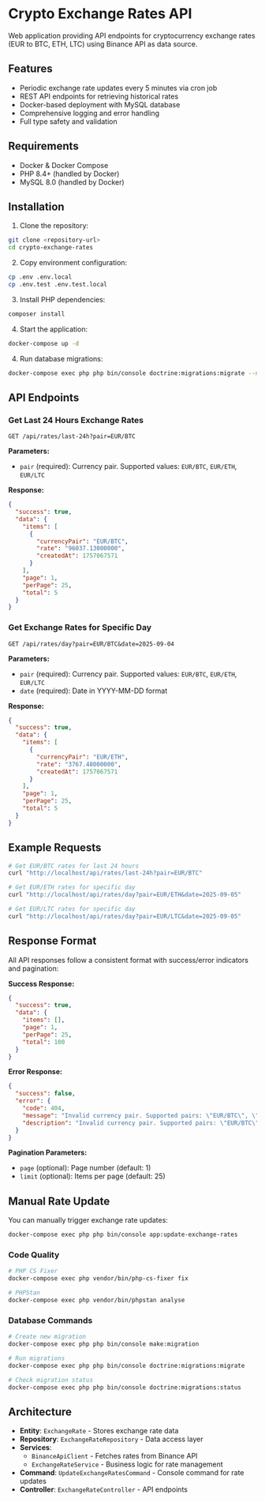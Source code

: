 # Crypto Exchange Rates API

Web application providing API endpoints for cryptocurrency exchange rates (EUR to BTC, ETH, LTC) using Binance API as data source.

## Features

- Periodic exchange rate updates every 5 minutes via cron job
- REST API endpoints for retrieving historical rates
- Docker-based deployment with MySQL database
- Comprehensive logging and error handling
- Full type safety and validation

## Requirements

- Docker & Docker Compose
- PHP 8.4+ (handled by Docker)
- MySQL 8.0 (handled by Docker)

## Installation

1. Clone the repository:
```bash
git clone <repository-url>
cd crypto-exchange-rates
```

2. Copy environment configuration:
```bash
cp .env .env.local
cp .env.test .env.test.local
```

3. Install PHP dependencies:

```bash
composer install
```

4. Start the application:
```bash
docker-compose up -d
```

4. Run database migrations:
```bash
docker-compose exec php php bin/console doctrine:migrations:migrate --no-interaction
```

## API Endpoints

### Get Last 24 Hours Exchange Rates

```
GET /api/rates/last-24h?pair=EUR/BTC
```

**Parameters:**
- `pair` (required): Currency pair. Supported values: `EUR/BTC`, `EUR/ETH`, `EUR/LTC`

**Response:**
```json
{
  "success": true,
  "data": {
    "items": [
      {
        "currencyPair": "EUR/BTC",
        "rate": "96037.13000000",
        "createdAt": 1757067571
      }
    ],
    "page": 1,
    "perPage": 25,
    "total": 5
  }
}
```

### Get Exchange Rates for Specific Day

```
GET /api/rates/day?pair=EUR/BTC&date=2025-09-04
```

**Parameters:**
- `pair` (required): Currency pair. Supported values: `EUR/BTC`, `EUR/ETH`, `EUR/LTC`
- `date` (required): Date in YYYY-MM-DD format

**Response:**
```json
{
  "success": true,
  "data": {
    "items": [
      {
        "currencyPair": "EUR/ETH",
        "rate": "3767.48000000",
        "createdAt": 1757067571
      }
    ],
    "page": 1,
    "perPage": 25,
    "total": 5
  }
}
```

## Example Requests

```bash
# Get EUR/BTC rates for last 24 hours
curl "http://localhost/api/rates/last-24h?pair=EUR/BTC"

# Get EUR/ETH rates for specific day
curl "http://localhost/api/rates/day?pair=EUR/ETH&date=2025-09-05"

# Get EUR/LTC rates for specific day
curl "http://localhost/api/rates/day?pair=EUR/LTC&date=2025-09-05"
```

## Response Format

All API responses follow a consistent format with success/error indicators and pagination:

**Success Response:**
```json
{
  "success": true,
  "data": {
    "items": [],
    "page": 1,
    "perPage": 25,
    "total": 100
  }
}
```

**Error Response:**
```json
{
  "success": false,
  "error": {
    "code": 404,
    "message": "Invalid currency pair. Supported pairs: \"EUR/BTC\", \"EUR/ETH\", \"EUR/LTC\"",
    "description": "Invalid currency pair. Supported pairs: \"EUR/BTC\", \"EUR/ETH\", \"EUR/LTC\""
  }
}
```

**Pagination Parameters:**
- `page` (optional): Page number (default: 1)  
- `limit` (optional): Items per page (default: 25)

## Manual Rate Update

You can manually trigger exchange rate updates:

```bash
docker-compose exec php php bin/console app:update-exchange-rates
```

### Code Quality

```bash
# PHP CS Fixer
docker-compose exec php vendor/bin/php-cs-fixer fix

# PHPStan
docker-compose exec php vendor/bin/phpstan analyse
```

### Database Commands

```bash
# Create new migration
docker-compose exec php php bin/console make:migration

# Run migrations
docker-compose exec php php bin/console doctrine:migrations:migrate

# Check migration status
docker-compose exec php php bin/console doctrine:migrations:status
```

## Architecture

- **Entity**: `ExchangeRate` - Stores exchange rate data
- **Repository**: `ExchangeRateRepository` - Data access layer
- **Services**: 
  - `BinanceApiClient` - Fetches rates from Binance API
  - `ExchangeRateService` - Business logic for rate management
- **Command**: `UpdateExchangeRatesCommand` - Console command for rate updates
- **Controller**: `ExchangeRateController` - API endpoints
